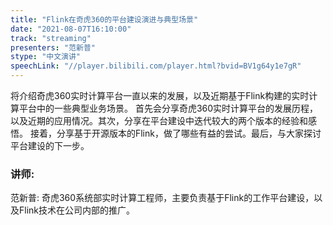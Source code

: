 ```yaml
---
title: "Flink在奇虎360的平台建设演进与典型场景"
date: "2021-08-07T16:10:00"
track: "streaming"
presenters: "范新普"
stype: "中文演讲"
speechLink: "//player.bilibili.com/player.html?bvid=BV1g64y1e7gR"
---
```

将介绍奇虎360实时计算平台一直以来的发展，以及近期基于Flink构建的实时计算平台中的一些典型业务场景。 首先会分享奇虎360实时计算平台的发展历程，以及近期的应用情况。其次，分享在平台建设中迭代较大的两个版本的经验和感悟。 接着，分享基于开源版本的Flink，做了哪些有益的尝试。最后，与大家探讨平台建设的下一步。
 ### 讲师: 
 范新普: 奇虎360系统部实时计算工程师，主要负责基于Flink的工作平台建设，以及Flink技术在公司内部的推广。
